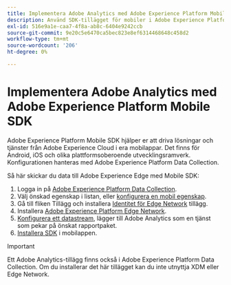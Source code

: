 ```yaml
---
title: Implementera Adobe Analytics med Adobe Experience Platform Mobile SDK
description: Använd SDK-tillägget för mobiler i Adobe Experience Platform Data Collection för att skicka data till Adobe Analytics.
exl-id: 516e9a1e-caa7-4f8a-ab8c-6404e9242ccb
source-git-commit: 9e20c5e6470ca5bec823e8ef6314468648c458d2
workflow-type: tm+mt
source-wordcount: '206'
ht-degree: 0%

---
```


# Implementera Adobe Analytics med Adobe Experience Platform Mobile SDK

Adobe Experience Platform Mobile SDK hjälper er att driva lösningar och tjänster från Adobe Experience Cloud i era mobilappar. Det finns för Android, iOS och olika plattformsoberoende utvecklingsramverk. Konfigurationen hanteras med Adobe Experience Platform Data Collection.

Så här skickar du data till Adobe Experience Edge med Mobile SDK:

1. Logga in på [Adobe Experience Platform Data Collection](https://experience.adobe.com/data-collection).
2. Välj önskad egenskap i listan, eller [konfigurera en mobil egenskap](https://aep-sdks.gitbook.io/docs/getting-started/create-a-mobile-property).
3. Gå till fliken Tillägg och installera [Identitet för Edge Network](https://aep-sdks.gitbook.io/docs/foundation-extensions/identity-for-edge-network) tillägg.
4. Installera [Adobe Experience Platform Edge Network](https://aep-sdks.gitbook.io/docs/foundation-extensions/experience-platform-extension).
5. [Konfigurera ett datastream](https://aep-sdks.gitbook.io/docs/getting-started/configure-datastreams), lägger till Adobe Analytics som en tjänst som pekar på önskat rapportpaket.
6. [Installera SDK](https://aep-sdks.gitbook.io/docs/getting-started/get-the-sdk) i mobilappen.

>[!IMPORTANT]
>
>Ett Adobe Analytics-tillägg finns också i Adobe Experience Platform Data Collection. Om du installerar det här tillägget kan du inte utnyttja XDM eller Edge Network.
